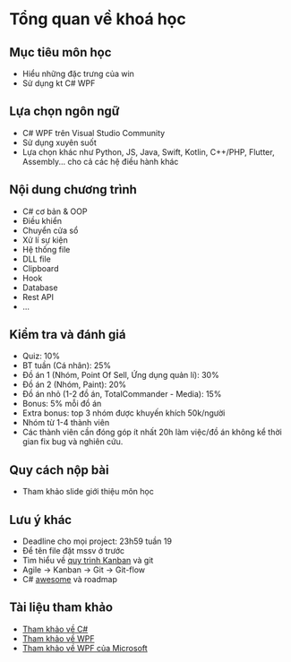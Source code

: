 # Tổng quan về khoá học

## Mục tiêu môn học
- Hiểu những đặc trưng của win
- Sử dụng kt C# WPF

## Lựa chọn ngôn ngữ
- C# WPF trên Visual Studio Community
- Sử dụng xuyên suốt
- Lựa chọn khác như Python, JS, Java, Swift, Kotlin, C++/PHP, Flutter, Assembly... cho cả các hệ điều hành khác

## Nội dung chương trình
- C# cơ bản & OOP
- Điều khiển
- Chuyển cửa sổ
- Xử lí sự kiện
- Hệ thống file
- DLL file
- Clipboard
- Hook
- Database 
- Rest API
- ...

## Kiểm tra và đánh giá
- Quiz: 10%     
- BT tuần (Cá nhân): 25%
- Đồ án 1 (Nhóm, Point Of Sell, Ứng dụng quản lí): 30% 
- Đồ án 2 (Nhóm, Paint):  20%
- Đồ án nhỏ (1-2 đồ án, TotalCommander - Media): 15%
- Bonus: 5% mỗi đồ án
- Extra bonus: top 3 nhóm được khuyến khích 50k/người
- Nhóm từ 1-4 thành viên
- Các thành viên cần đóng góp ít nhất 20h làm việc/đồ án không kể thời gian fix bug và nghiên cứu.

## Quy cách nộp bài
- Tham khảo slide giới thiệu môn học

## Lưu ý khác
- Deadline cho mọi project: 23h59 tuần 19
- Để tên file đặt mssv ở trước
- Tìm hiểu về [quy trình Kanban](https://en.wikipedia.org/wiki/Kanban_(development)) và git
- Agile $\rightarrow$ Kanban $\rightarrow$ Git $\rightarrow$ Git-flow
- C# [awesome](https://github.com/quozd/awesome-dotnet) và roadmap

## Tài liệu tham khảo
- [Tham khảo về C#](https://csharp.net-tutorials.com/)
- [Tham khảo về WPF](https://wpf-tutorial.com/)
- [Tham khảo về WPF của Microsoft](https://learn.microsoft.com/en-us/dotnet/desktop/wpf/?view=netdesktop-7.0)
